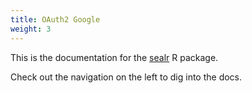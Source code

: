 ```yaml
---
title: OAuth2 Google
weight: 3
---
```


This is the documentation for the [sealr](https://github.com/jandix/sealr) R package.

Check out the navigation on the left to dig into the docs. 
